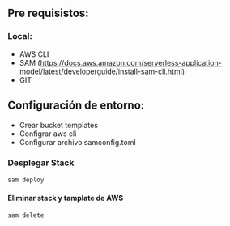 ## Pre requisistos:
### Local:
- AWS CLI 
- SAM (https://docs.aws.amazon.com/serverless-application-model/latest/developerguide/install-sam-cli.html) 
- GIT



## Configuración de entorno: 
- Crear bucket templates
- Configrar aws cli
- Configurar archivo samconfig.toml

### Desplegar Stack

````bash
sam deploy
````

#### Eliminar stack y tamplate de AWS

````bash
sam delete
````